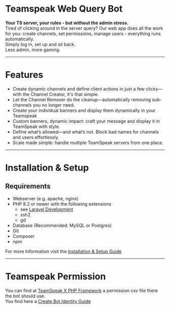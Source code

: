 # Teamspeak Web Query Bot
**Your TS server, your rules - but without the admin stress.**<br>
Tired of clicking around in the server query? Our web app does all the work for you: create channels, set permissions, manage users - everything runs automatically.<br> Simply log in, set up and sit back.<br>
Less admin, more gaming.

---

# Features
- Create dynamic channels and define client actions in just a few clicks—with the Channel Creator, it's that simple.
- Let the Channel Remover do the cleanup—automatically removing sub-channels you no longer need.
- Create your individual banners and display them dynamically in your Teamspeak
- Custom banners, dynamic impact: craft your message and display it in TeamSpeak with style.
- Define what’s allowed—and what’s not. Block bad names for channels and users effortlessly.
- Scale made simple: handle multiple TeamSpeak servers from one place.

---

# Installation & Setup
## Requirements
* Webserver (e.g. apache, nginx)
* PHP 8.2 or newer with the following extensions
  * see [Laravel Development](https://laravel.com/docs/12.x/deployment)
  * ssh2
  * gd
* Database (Recommended: MySQL or Postgres)
* Git
* Composer
* npm

For more Information visit the [Installation & Setup Guide](docs/installation.md)

---

# Teamspeak Permission
You can find at [TeamSpeak X PHP Framework](https://github.com/Prestige-Solution/ts-x-php-framework?tab=readme-ov-file#new-test-routines-for-future-developments-and-improvements) a permission csv file there the bot should use.<br>
You find here a [Create Bot Identity Guide](https://github.com/Prestige-Solution/ts-x-php-framework/blob/main/doc/testing-live-server.md#setup-your-bot-identity)

